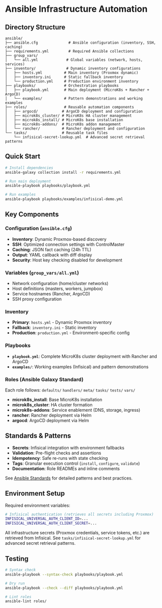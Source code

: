 # Ansible Infrastructure Automation

## Directory Structure

```text
ansible/
├── ansible.cfg              # Ansible configuration (inventory, SSH, caching)
├── requirements.yml         # Required Ansible collections
├── group_vars/
│   └── all.yml             # Global variables (network, hosts, services)
├── inventory/              # Dynamic inventory configurations
│   ├── hosts.yml          # Main inventory (Proxmox dynamic)
│   ├── inventory.ini      # Static fallback inventory
│   └── production.yml     # Production environment inventory
├── playbooks/             # Orchestration playbooks
│   ├── playbook.yml       # Main deployment (MicroK8s + Rancher + ArgoCD)
│   └── examples/          # Pattern demonstrations and working examples
├── roles/                 # Reusable automation components
│   ├── argocd/           # ArgoCD deployment and configuration
│   ├── microk8s_cluster/ # MicroK8s HA cluster management
│   ├── microk8s_install/ # MicroK8s base installation
│   ├── microk8s-addons/  # MicroK8s addon management
│   └── rancher/          # Rancher deployment and configuration
└── tasks/                # Reusable task files
    └── infisical-secret-lookup.yml  # Advanced secret retrieval patterns
```

## Quick Start

```bash
# Install dependencies
ansible-galaxy collection install -r requirements.yml

# Run main deployment
ansible-playbook playbooks/playbook.yml

# Run examples
ansible-playbook playbooks/examples/infisical-demo.yml
```

## Key Components

### Configuration (`ansible.cfg`)

- **Inventory**: Dynamic Proxmox-based discovery
- **SSH**: Optimized connection settings with ControlMaster
- **Caching**: JSON fact caching (24h TTL)
- **Output**: YAML callback with diff display
- **Security**: Host key checking disabled for development

### Variables (`group_vars/all.yml`)

- Network configuration (home/cluster networks)
- Host definitions (masters, workers, jumpbox)
- Service hostnames (Rancher, ArgoCD)
- SSH proxy configuration

### Inventory

- **Primary**: `hosts.yml` - Dynamic Proxmox inventory
- **Fallback**: `inventory.ini` - Static inventory
- **Production**: `production.yml` - Environment-specific config

### Playbooks

- **`playbook.yml`**: Complete MicroK8s cluster deployment with Rancher and ArgoCD
- **`examples/`**: Working examples (Infisical) and pattern demonstrations

### Roles (Ansible Galaxy Standard)

Each role follows: `defaults/` `handlers/` `meta/` `tasks/` `tests/` `vars/`

- **microk8s_install**: Base MicroK8s installation
- **microk8s_cluster**: HA cluster formation
- **microk8s-addons**: Service enablement (DNS, storage, ingress)
- **rancher**: Rancher deployment via Helm
- **argocd**: ArgoCD deployment via Helm

## Standards & Patterns

- **Secrets**: Infisical integration with environment fallbacks
- **Validation**: Pre-flight checks and assertions
- **Idempotency**: Safe re-runs with state checking
- **Tags**: Granular execution control (`install`, `configure`, `validate`)
- **Documentation**: Role READMEs and inline comments

See [Ansible Standards](../docs/standards/ansible-standards.md) for detailed patterns and best practices.

## Environment Setup

Required environment variables:

```bash
# Infisical authentication (retrieves all secrets including Proxmox)
INFISICAL_UNIVERSAL_AUTH_CLIENT_ID=...
INFISICAL_UNIVERSAL_AUTH_CLIENT_SECRET=...
```

All infrastructure secrets (Proxmox credentials, service tokens, etc.) are retrieved from Infisical. See `tasks/infisical-secret-lookup.yml` for advanced secret retrieval patterns.

## Testing

```bash
# Syntax check
ansible-playbook --syntax-check playbooks/playbook.yml

# Dry run
ansible-playbook --check --diff playbooks/playbook.yml

# Lint roles
ansible-lint roles/
```
